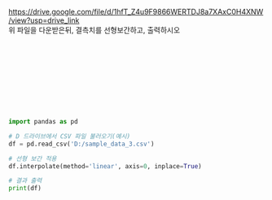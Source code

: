 https://drive.google.com/file/d/1hfT_Z4u9F9866WERTDJ8a7XAxC0H4XNW/view?usp=drive_link<br> 
위 파일을 다운받은뒤, 결측치를 선형보간하고, 출력하시오<br> 


<br> <br> <br> <br> <br> <br> <br> <br> 



```python
import pandas as pd

# D 드라이브에서 CSV 파일 불러오기(예시)
df = pd.read_csv('D:/sample_data_3.csv')

# 선형 보간 적용
df.interpolate(method='linear', axis=0, inplace=True)

# 결과 출력
print(df)
```
